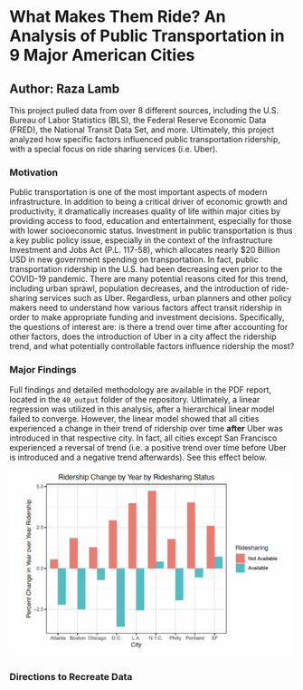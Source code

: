 # What Makes Them Ride? An Analysis of Public Transportation in 9 Major American Cities
## Author: Raza Lamb

This project pulled data from over 8 different sources, including the U.S. Bureau of Labor Statistics (BLS), the Federal Reserve Economic Data (FRED), the National Transit Data Set, and more. Ultimately, this project analyzed how specific factors influenced public transportation ridership, with a special focus on ride sharing services (i.e. Uber).

### Motivation

Public transportation is one of the most important aspects of modern infrastructure. In addition to being a critical driver of economic growth and productivity, it dramatically increases quality of life within major cities by providing access to food, education and entertainment, especially for those with lower socioeconomic status. Investment in public transportation is thus a key public policy issue, especially in the context of the Infrastructure Investment and Jobs Act (P.L. 117-58), which allocates nearly $20 Billion USD in new government spending on transportation. In fact, public transportation ridership in the U.S. had been decreasing even prior to the COVID-19 pandemic. There are many potential reasons cited for this trend, including urban sprawl, population decreases, and the introduction of ride-sharing services such as Uber. Regardless, urban planners and other policy makers need to understand how various factors affect transit ridership in order to make appropriate funding and investment decisions. Specifically, the questions of interest are: is there a trend over time after accounting for other factors, does the introduction of Uber in a city affect the ridership trend, and what potentially controllable factors influence ridership the most?

### Major Findings

Full findings and detailed methodology are available in the PDF report, located in the `40_output` folder of the repository. Utlimately, a linear regression was utilized in this analysis, after a hierarchical linear model failed to converge. However, the linear model showed that all cities experienced a change in their trend of ridership over time **after** Uber was introduced in that respective city. In fact, all cities except San Francisco experienced a reversal of trend (i.e. a positive trend over time before Uber is introduced and a negative trend afterwards). See this effect below.

![plot](https://github.com/razalamb1/transit-modeling/blob/main/40_output/Screen%20Shot%202022-01-04%20at%205.36.26%20PM.png)

### Directions to Recreate Data
